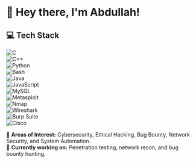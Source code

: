 # 👋 Hey there, I'm Abdullah!  

## 💻 Tech Stack  
![C](https://img.shields.io/badge/c-%2300599C.svg?style=flat&logo=c&logoColor=white)  
![C++](https://img.shields.io/badge/c++-%2300599C.svg?style=flat&logo=c%2B%2B&logoColor=white)  
![Python](https://img.shields.io/badge/python-3670A0?style=flat&logo=python&logoColor=ffdd54)  
![Bash](https://img.shields.io/badge/bash-%23121011.svg?style=flat&logo=gnu-bash&logoColor=white)  
![Java](https://img.shields.io/badge/java-%23ED8B00.svg?style=flat&logo=openjdk&logoColor=white)  
![JavaScript](https://img.shields.io/badge/javascript-%23323330.svg?style=flat&logo=javascript&logoColor=%23F7DF1E)  
![MySQL](https://img.shields.io/badge/mysql-4479A1.svg?style=flat&logo=mysql&logoColor=white)  
![Metasploit](https://img.shields.io/badge/Metasploit-057CC0?style=flat&logo=metasploit&logoColor=white)  
![Nmap](https://img.shields.io/badge/Nmap-004170?style=flat&logo=nmap&logoColor=white)  
![Wireshark](https://img.shields.io/badge/Wireshark-1679A7?style=flat&logo=wireshark&logoColor=white)  
![Burp Suite](https://img.shields.io/badge/Burp%20Suite-FF6600?style=flat&logo=burp-suite&logoColor=white)  
![Cisco](https://img.shields.io/badge/cisco-%23049fd9.svg?style=flat&logo=cisco&logoColor=black)  

🔹 **Areas of Interest:** Cybersecurity, Ethical Hacking, Bug Bounty, Network Security, and System Automation.  
🔹 **Currently working on:** Penetration testing, network recon, and bug bounty hunting.  
